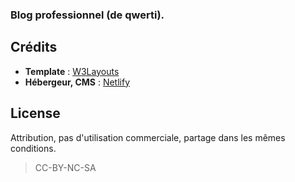 ### Blog professionnel (de qwerti).

## Crédits
- **Template** : [W3Layouts](https://github.com/W3Layouts/gatsby-starter-delog)
- **Hébergeur, CMS** : [Netlify](http://netlify.app)

## License
Attribution, pas d'utilisation commerciale, partage dans les mêmes conditions.
> CC-BY-NC-SA